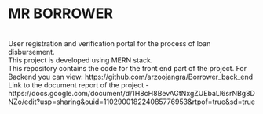 # MR BORROWER
<br/>
User registration and verification portal for the process of loan disbursement.
<br/>
This project is developed using MERN stack.
<br/>
This repository contains the code for the front end part of the project. For Backend you can view: https://github.com/arzoojangra/Borrower_back_end
<br/>
Link to the document report of the project - https://docs.google.com/document/d/1H8cH8BevAGtNxgZUEbaLl6srNBg8DNZo/edit?usp=sharing&ouid=110290018224085776953&rtpof=true&sd=true
